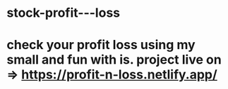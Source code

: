 # stock-profit---loss
# check your profit loss using my small and fun with is. project live on => https://profit-n-loss.netlify.app/
